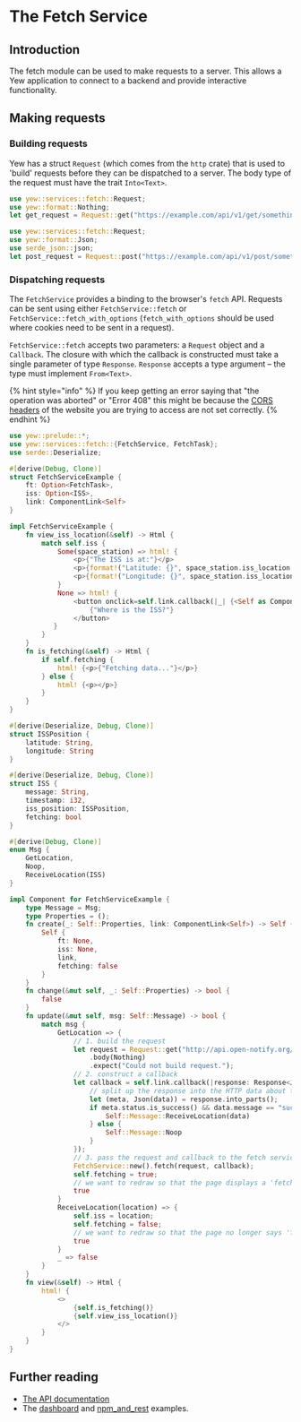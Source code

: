 # The Fetch Service
## Introduction
The fetch module can be used to make requests to a server. This allows a Yew application to connect to a backend and provide interactive functionality. 

## Making requests
### Building requests
Yew has a struct `Request` (which comes from the `http` crate) that is used to 'build' requests before they can be dispatched to a server. The body type of the request must have the trait `Into<Text>`.
```rust
use yew::services::fetch::Request;
use yew::format::Nothing;
let get_request = Request::get("https://example.com/api/v1/get/something").body(Nothing).expect("Could not build that request")
```
```rust
use yew::services::fetch::Request;
use yew::format::Json;
use serde_json::json;
let post_request = Request::post("https://example.com/api/v1/post/something").header("Content-Type", "application/json").body(Json(&json!({"key": "value"}))).expect("Could not build that request.")
```
### Dispatching requests
The `FetchService` provides a binding to the browser's `fetch` API. Requests can be sent using either `FetchService::fetch` or `FetchService::fetch_with_options` (`fetch_with_options` should be used where cookies need to be sent in a request).

`FetchService::fetch` accepts two parameters: a `Request` object and a `Callback`. The closure with which the callback is constructed must take a single parameter of type `Response`. `Response` accepts a type argument – the type must implement `From<Text>`.   

{% hint style="info" %}
If you keep getting an error saying that "the operation was aborted" or "Error 408" this might be because the [CORS headers](https://developer.mozilla.org/en-US/docs/Web/HTTP/CORS) of the website you are trying to access are not set correctly.
{% endhint %}

```rust 
use yew::prelude::*;
use yew::services::fetch::{FetchService, FetchTask};
use serde::Deserialize;

#[derive(Debug, Clone)]
struct FetchServiceExample {
    ft: Option<FetchTask>,
    iss: Option<ISS>,
    link: ComponentLink<Self>
}

impl FetchServiceExample {
    fn view_iss_location(&self) -> Html {
        match self.iss {
            Some(space_station) => html! {
                <p>{"The ISS is at:"}</p>
                <p>{format!("Latitude: {}", space_station.iss_location.latitude)}</p>
                <p>{format!("Longitude: {}", space_station.iss_location.longitude)}</p>
            }
            None => html! {
                <button onclick=self.link.callback(|_| {<Self as Component>::Message::GetLocation})>
                    {"Where is the ISS?"}
                </button>
           }
        }
    }
    fn is_fetching(&self) -> Html {
        if self.fetching {
            html! {<p>{"Fetching data..."}</p>}
        } else {
            html! {<p></p>}
        }
    }
}

#[derive(Deserialize, Debug, Clone)]
struct ISSPosition {
    latitude: String,
    longitude: String
}

#[derive(Deserialize, Debug, Clone)]
struct ISS {
    message: String,
    timestamp: i32,
    iss_position: ISSPosition,
    fetching: bool
}

#[derive(Debug, Clone)]
enum Msg {
    GetLocation,
    Noop,
    ReceiveLocation(ISS)
}

impl Component for FetchServiceExample {
    type Message = Msg;
    type Properties = ();
    fn create(_: Self::Properties, link: ComponentLink<Self>) -> Self {
        Self {
            ft: None,
            iss: None,
            link,
            fetching: false
        }
    }
    fn change(&mut self, _: Self::Properties) -> bool {
        false
    }
    fn update(&mut self, msg: Self::Message) -> bool {
        match msg {
            GetLocation => {
                // 1. build the request
                let request = Request::get("http://api.open-notify.org/iss-now.json")
                    .body(Nothing)
                    .expect("Could not build request.");
                // 2. construct a callback
                let callback = self.link.callback(|response: Response<Json<Result<ISS, anyhow::Error>>>| {
                    // split up the response into the HTTP data about the request result and data from the request
                    let (meta, Json(data)) = response.into_parts();
                    if meta.status.is_success() && data.message == "success" {
                        Self::Message::ReceiveLocation(data)
                    } else {
                        Self::Message::Noop
                    }
                });
                // 3. pass the request and callback to the fetch service 
                FetchService::new().fetch(request, callback);
                self.fetching = true;
                // we want to redraw so that the page displays a 'fetching...' message to the user
                true
            }
            ReceiveLocation(location) => {
                self.iss = location;
                self.fetching = false;
                // we want to redraw so that the page no longer says 'fetching...'
                true
            }
            _ => false
        }
    }
    fn view(&self) -> Html {
        html! {
            <>
                {self.is_fetching()}
                {self.view_iss_location()}
            </>
        }
    }
}
```

## Further reading
* [The API documentation](https://docs.rs/yew/0.14.3/yew/services/fetch/index.html)
* The [dashboard](https://github.com/yewstack/yew/tree/master/examples/dashboard) and [npm_and_rest](https://github.com/yewstack/yew/tree/master/examples/web_sys/npm_and_rest) examples.
